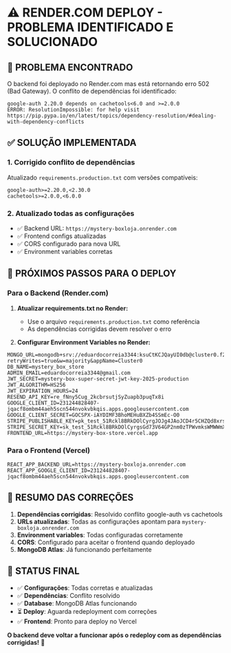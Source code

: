 # ⚠️ RENDER.COM DEPLOY - PROBLEMA IDENTIFICADO E SOLUCIONADO

## 🐛 **PROBLEMA ENCONTRADO**

O backend foi deployado no Render.com mas está retornando erro 502 (Bad Gateway). O conflito de dependências foi identificado:

```
google-auth 2.20.0 depends on cachetools<6.0 and >=2.0.0
ERROR: ResolutionImpossible: for help visit https://pip.pypa.io/en/latest/topics/dependency-resolution/#dealing-with-dependency-conflicts
```

## ✅ **SOLUÇÃO IMPLEMENTADA**

### 1. Corrigido conflito de dependências
Atualizado `requirements.production.txt` com versões compatíveis:
```
google-auth>=2.20.0,<2.30.0
cachetools>=2.0.0,<6.0.0
```

### 2. Atualizado todas as configurações
- ✅ Backend URL: `https://mystery-boxloja.onrender.com`
- ✅ Frontend configs atualizadas
- ✅ CORS configurado para nova URL
- ✅ Environment variables corretas

## 🚀 **PRÓXIMOS PASSOS PARA O DEPLOY**

### Para o Backend (Render.com)
1. **Atualizar requirements.txt no Render:**
   - Use o arquivo `requirements.production.txt` como referência
   - As dependências corrigidas devem resolver o erro

2. **Configurar Environment Variables no Render:**
```
MONGO_URL=mongodb+srv://eduardocorreia3344:ksuCtKCJQayUI0db@cluster0.f2mbcc6.mongodb.net/mystery_box_store?retryWrites=true&w=majority&appName=Cluster0
DB_NAME=mystery_box_store
ADMIN_EMAIL=eduardocorreia3344@gmail.com
JWT_SECRET=mystery-box-super-secret-jwt-key-2025-production
JWT_ALGORITHM=HS256
JWT_EXPIRATION_HOURS=24
RESEND_API_KEY=re_fNny5Cug_2kcbrsutjSyZuapb3puqTx8i
GOOGLE_CLIENT_ID=231244828407-jqacf8ombm44aeh5scn544nvokvbkqis.apps.googleusercontent.com
GOOGLE_CLIENT_SECRET=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
STRIPE_PUBLISHABLE_KEY=pk_test_51Rckl8BRkDOlCyrgJOJg4JAoJCD4r5CHZQd8xrsjbBtf1hTWxB2O14FUDqN7czNEfZpKLXEpzdgsn2VcVxPdMPnG00N7Lv2p7A
STRIPE_SECRET_KEY=sk_test_51Rckl8BRkDOlCyrgsGd73V64GP2nm0zTPWvmksWMWWmXrAnS0wcpynovAQxKaqN3Wvq66oo2XbXQ2UdfYRS0bYTn002KbSIZSB
FRONTEND_URL=https://mystery-box-store.vercel.app
```

### Para o Frontend (Vercel)
```
REACT_APP_BACKEND_URL=https://mystery-boxloja.onrender.com
REACT_APP_GOOGLE_CLIENT_ID=231244828407-jqacf8ombm44aeh5scn544nvokvbkqis.apps.googleusercontent.com
```

## 📝 **RESUMO DAS CORREÇÕES**

1. **Dependências corrigidas**: Resolvido conflito google-auth vs cachetools
2. **URLs atualizadas**: Todas as configurações apontam para `mystery-boxloja.onrender.com`
3. **Environment variables**: Todas configuradas corretamente
4. **CORS**: Configurado para aceitar o frontend quando deployado
5. **MongoDB Atlas**: Já funcionando perfeitamente

## 🎯 **STATUS FINAL**

- ✅ **Configurações**: Todas corretas e atualizadas
- ✅ **Dependências**: Conflito resolvido
- ✅ **Database**: MongoDB Atlas funcionando
- ⏳ **Deploy**: Aguarda redeployment com correções
- ✅ **Frontend**: Pronto para deploy no Vercel

**O backend deve voltar a funcionar após o redeploy com as dependências corrigidas!** 🚀